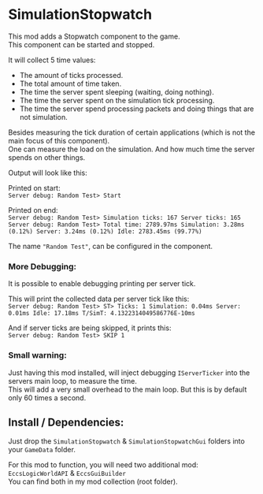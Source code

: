 # SimulationStopwatch

This mod adds a Stopwatch component to the game.\
This component can be started and stopped.

It will collect 5 time values:
- The amount of ticks processed.
- The total amount of time taken.
- The time the server spent sleeping (waiting, doing nothing).
- The time the server spent on the simulation tick processing.
- The time the server spend processing packets and doing things that are not simulation.

Besides measuring the tick duration of certain applications (which is not the main focus of this component).\
One can measure the load on the simulation. And how much time the server spends on other things.

Output will look like this:

Printed on start:\
`Server debug: Random Test> Start`

Printed on end:\
`Server debug: Random Test> Simulation ticks: 167 Server ticks: 165`\
`Server debug: Random Test> Total time: 2789.97ms Simulation: 3.28ms (0.12%) Server: 3.24ms (0.12%) Idle: 2783.45ms (99.77%)`

The name `"Random Test"`, can be configured in the component.

### More Debugging:

It is possible to enable debugging printing per server tick.

This will print the collected data per server tick like this:\
`Server debug: Random Test> ST> Ticks: 1 Simulation: 0.04ms Server: 0.01ms Idle: 17.18ms T/SimT: 4.1322314049586776E-10ms`

And if server ticks are being skipped, it prints this:\
`Server debug: Random Test> SKIP 1`

### Small warning:

Just having this mod installed, will inject debugging `IServerTicker` into the servers main loop, to measure the time.\
This will add a very small overhead to the main loop. But this is by default only 60 times a second.

## Install / Dependencies:

Just drop the `SimulationStopwatch` & `SimulationStopwatchGui` folders into your `GameData` folder.

For this mod to function, you will need two additional mod: `EccsLogicWorldAPI` & `EccsGuiBuilder`\
You can find both in my mod collection (root folder).
